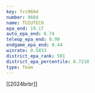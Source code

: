 ```yaml
---
key: frc9604
number: 9604
name: TUIUTECH
epa_end: 19.17
auto_epa_end: 8.74
teleop_epa_end: 9.99
endgame_epa_end: 0.44
winrate: 0.5833
district_epa_rank: 501
district_epa_percentile: 0.7218
type: Team
---
```

[[2024brbr]]
